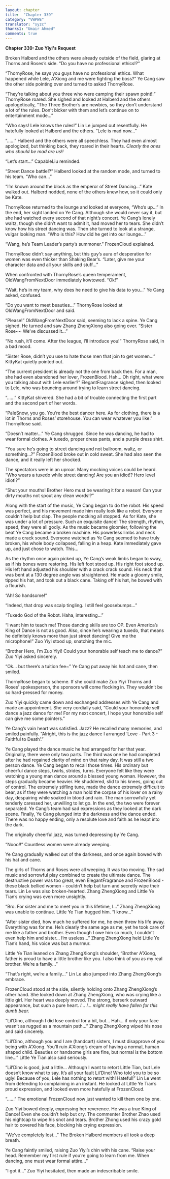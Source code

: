 ```yaml
---
layout: chapter
title:  "Chapter 339"
category: "VWPWE"
translator: "syzc"
thanks1: "Umair Ahmed"
comments: true
---
```


**Chapter 339: Zuo Yiyi's Request**

Broken Halberd and the others were already outside of the field, glaring at Thorns and Roses’s side. “Do you have no professional ethics!?”

“ThornyRose, he says you guys have no professional ethics. What happened while Lele, A’Xiong and me were fighting the boss?” Ye Cang saw the other side pointing over and turned to asked ThornyRose.

“They’re talking about you three who were camping their spawn point!!” ThornyRose roared. She sighed and looked at Halberd and the others apologetically, “The Three Brother’s are newbies, so they don’t understand a lot of the rules. Don’t bicker with them and let’s continue on to entertainment mode...”

“Who says! Lele knows the rules!” Lin Le jumped out resentfully. He hatefully looked at Halberd and the others. “Lele is mad now...”

“......” Halberd and the others were all speechless. They had even almost apologized, but thinking back, they roared in their hearts. *Clearly the ones who should be mad are us!!*

“Let’s start...” CapableLiu reminded.

“Street Dance battle!?” Halberd looked at the random mode, and turned to his team. “Who can...”

“I’m known around the block as the emperor of Street Dancing...” Kate walked out. Halberd nodded, none of the others knew how, so it could only be Kate.

ThornyRose returned to the lounge and looked at everyone, “Who’s up...” In the end, her sight landed on Ye Cang. Although she would never say it, but she had watched every second of that night’s concert. Ye Cang’s lonely waltz, though she didn’t want to admit it, had moved her to tears. She didn’t know how his street dancing was. Then she turned to look at a strange, vulgar looking man. “Who is this? How did he get into our lounge...”

“Wang, he’s Team Leader’s party’s summoner.” FrozenCloud explained.

ThornyRose didn’t say anything, but this guy’s aura of desperation for women was even thicker than Shaking Bear’s. “Later, give me your character data and all your skills and stuff...”

When confronted with ThornyRose’s queen temperament, OldWangFromNextDoor immediately kowtowed. “Ok!”

“Wait, he’s in my team, why does he need to give his data to you...” Ye Cang asked, confused.

“Do you want to meet beauties...” ThornyRose looked at OldWangFromNextDoor and said.

“Please!” OldWangFromNextDoor said, seeming to lack a spine. Ye Cang sighed. He turned and saw Zhang ZhengXiong also going over. “Sister Rose~~ We’ve discussed it...”

“No rush, it’ll come. After the league, I’ll introduce you!” ThornyRose said, in a bad mood.

“Sister Rose, didn’t you use to hate those men that join to get women...” KittyKat quietly pointed out.

“The current president is already not the one from back then. For a man, she had even abandoned her lover, FrozenBlood. Hah… Oh right, what were you talking about with Lele earlier?” ElegantFragrance sighed, then looked to Lele, who was bouncing around trying to learn street dancing.

“......” KittyKat shivered. She had a bit of trouble connecting the first part and the second part of her words.

“PaleSnow, you go. You’re the best dancer here. As for clothing, there is a lot in Thorns and Roses’ storehouse. You can wear whatever you like.” ThornyRose said.

“Doesn’t matter...” Ye Cang shrugged. Since he was dancing, he had to wear formal clothes. A tuxedo, proper dress pants, and a purple dress shirt.

“You sure he’s going to street dancing and not ballroom, waltz, or something…?” FrozenBlood broke out in cold sweat. She had also seen the dance, and it really left her shocked.

The spectators were in an uproar. Many mocking voices could be heard. “Who wears a tuxedo while street dancing! Are you an idiot!? Hero level idiot!?”

“Shut your mouths! Brother Hero must be wearing it for a reason! Can your dirty mouths not spout any clean words!?”

Along with the start of the music, Ye Cang began to do the robot. His speed was perfect, and his movement made him really look like a robot. Everyone couldn’t help but clap. The people mocking all stopped. As for Kate, she was under a lot of pressure. Such an exquisite dance! The strength, rhythm, speed, they were all godly. As the music became gloomier, following the beat Ye Cang became a broken machine. His powerless limbs and neck made a crack sound. Everyone watched as Ye Cang seemed to have truly broken, his whole body collapsed, falling in a heap. Kate immediately gave up, and just chose to watch. This...

As the rhythm once again picked up, Ye Cang’s weak limbs began to sway, as if his bones were restoring. His left foot stood up. His right foot stood up. His left hand adjusted his shoulder with a crack crack sound. His neck that was bent at a 130 degree angle was straightened. He made a gloomy smile, tipped his hat, and took out a black cane. Taking off his hat, he bowed with a flourish. 

“Ah! So handsome!”

“Indeed, that drop was scalp tingling. I still feel goosebumps...”

“Tuxedo God of the Robot. Haha, interesting...”

“I want him to teach me! Those dancing skills are too OP. Even America’s King of Dance is not as good. Also, since he’s wearing a tuxedo, that means he definitely knows more than just street dancing! Give me the microphone!” Zuo Yiyi stood up, snatching the mic.

“Brother Hero, I’m Zuo Yiyi! Could your honorable self teach me to dance?” Zuo Yiyi asked sincerely.

“Ok… but there’s a tuition fee~” Ye Cang put away his hat and cane, then smiled.

ThornyRose began to scheme. If she could make Zuo Yiyi Thorns and Roses’ spokesperson, the sponsors will come flocking in. They wouldn’t be so hard-pressed for money.

Zuo Yiyi quickly came down and exchanged addresses with Ye Cang and made an appointment. She very cordially said, “Could your honorable self dance a jazz dance for me! For my next concert, I hope your honorable self can give me some pointers.”

Ye Cang’s vain heart was satisfied. Jazz? He recalled many memories, and smiled painfully. “Alright, this is the jazz dance I arranged ‘Love - Part 3 - Faithful to Death’.”

Ye Cang played the dance music he had arranged for her that year. Originally, there were only two parts. The third was one he had completed after he had regained clarity of mind on that rainy day. It was still a two person dance. Ye Cang began to recall those times. His ordinary but cheerful dance steps, twirls, strides, turns. Everyone felt like they were watching a young man dance around a blessed young woman. However, the steps gradually became heavier. He shuddered, slid to his knees, going out of control. The extremely stifling tune, made the dance extremely difficult to bear, as if they were watching a man hold the corpse of his lover on a rainy day, despairing while soaked in blood and rain. The man sorrowfully yet tenderly caressed her, unwilling to let go. In the end, the two were forever separated. Ye Cang’s team had sad expressions as they looked at the dark scene. Finally, Ye Cang plunged into the darkness and the dance ended. There was no happy ending, only a resolute love and faith as he leapt into the dark.

The originally cheerful jazz, was turned depressing by Ye Cang.

“Nooo!!” Countless women were already weeping.

Ye Cang gradually walked out of the darkness, and once again bowed with his hat and cane.

The girls of Thorns and Roses were all weeping. It was too moving. The sad music and sorrowful play combined to create the ultimate dance. The destructive power was too great, even ElegantFragrance and FrozenBlood - these black bellied women - couldn’t help but turn and secretly wipe their tears. Lin Le was also broken-hearted. Zhang ZhengXiong and Little Ye Tian’s crying was even more unsightly.

“Bro. For sister and me to meet you in this lifetime, I...” Zhang ZhengXiong was unable to continue. Little Ye Tian hugged him. “I know...”

“After sister died, how much he suffered for me, he even threw his life away. Everything was for me. He’s clearly the same age as me, yet he took care of me like a father and brother. Even though I owe him so much, I couldn’t even help him and sister… I’m useless...” Zhang ZhengXiong held Little Ye Tian’s hand, his voice was but a murmur. 

Little Ye Tian leaned on Zhang ZhengXiong’s shoulder, “Brother A’Xiong, father is proud to have a little brother like you. I also think of you as my real brother. We’re a family...” 

“That’s right, we’re a family...” Lin Le also jumped into Zhang ZhengXiong’s embrace.

FrozenCloud stood at the side, silently holding onto Zhang ZhengXiong’s other hand. She looked down at Zhang ZhengXiong, who was crying like a little girl. Her heart was deeply moved. The strong, berserk outward appearance, but such a pure heart. *I… I… might really have fallen for this dumb bear.*

“Lil’Dino, although I did lose control for a bit, but… Hah… if only your face wasn’t as rugged as a mountain path...” Zhang ZhengXiong wiped his nose and said sincerely.

“Lil’Dino, although you and I are (handcart) sisters, I must disapprove of you being with A’Xiong. You’ll ruin A’Xiong’s dream of having a normal, human shaped child. Beauties or handsome girls are fine, but normal is the bottom line...” Little Ye Tian also said seriously.

“Lil’Dino is good, just a little… Although I want to retort Little Tian, but Lele doesn’t know what to say. It’s all your fault Lil’Dino! Who told you to be so ugly! Because of you, Lele has nothing to retort with! Hateful!” Lin Le went from defending to complaining in an instant. He looked at Little Ye Tian’s proud expression, and looked even more hatefully at FrozenCloud.

“......” The emotional FrozenCloud now just wanted to kill them one by one.

Zuo Yiyi bowed deeply, expressing her reverence. He was a true King of Dance! Even she couldn’t help but cry. The commenter Brother Zhao used his nightcap to wipe his snot and tears. Brother Zhong used his crazy gold hair to covered his face, blocking his crying expression.

“We’ve completely lost...” The Broken Halberd members all took a deep breath.

Ye Cang faintly smiled, raising Zuo Yiyi’s chin with his cane. “Raise your head. Remember my first rule if you’re going to learn from me. When dancing, one must wear formal attire...”

“I got it...” Zuo Yiyi hesitated, then made an indescribable smile.
